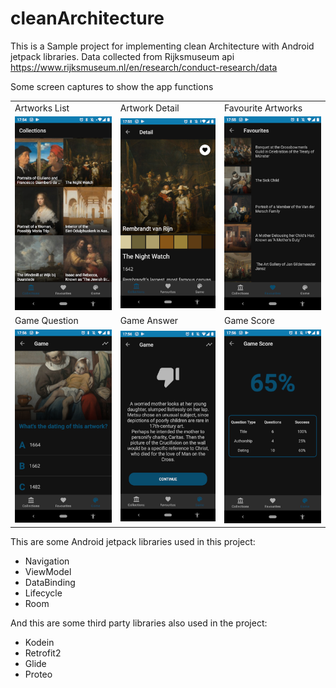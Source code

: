 # cleanArchitecture
This is a Sample project for implementing clean Architecture with Android jetpack libraries.
Data collected from Rijksmuseum api https://www.rijksmuseum.nl/en/research/conduct-research/data

Some screen captures to show the app functions

<table>
  <tr>
    <td>Artworks List</td>
     <td>Artwork Detail</td>
     <td>Favourite Artworks</td>
  </tr>
  <tr>
    <td><img src="/art/01.png" width=200></td>
    <td><img src="/art/02.png" width=200></td>
    <td><img src="/art/03.png" width=200></td>
  </tr>
  <tr>
    <td>Game Question</td>
     <td>Game Answer</td>
     <td>Game Score</td>
  </tr>
  <tr>
    <td><img src="/art/04.png" width=200></td>
    <td><img src="/art/05.png" width=200></td>
    <td><img src="/art/06.png" width=200></td>
  </tr>
 </table>

This are some Android jetpack libraries used in this project:

* Navigation
* ViewModel
* DataBinding
* Lifecycle
* Room

And this are some third party libraries also used in the project:

* Kodein
* Retrofit2
* Glide
* Proteo
